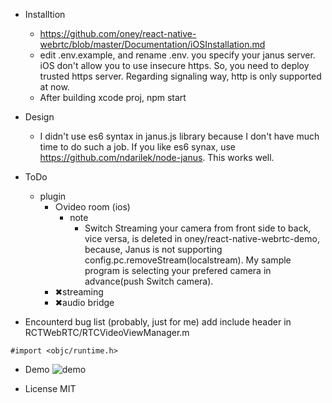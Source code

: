- Installtion
    - https://github.com/oney/react-native-webrtc/blob/master/Documentation/iOSInstallation.md
    - edit .env.example, and rename .env. you specify your janus server. iOS don't allow you to use insecure https. So, you need to deploy trusted https server. Regarding signaling way, http is only supported at now.
    - After building xcode proj, npm start

- Design
    - I didn't use es6 syntax in janus.js library because I don't have much time to do such a job. If you like es6 synax, use https://github.com/ndarilek/node-janus. This works well.
- ToDo
    - plugin
        - ○video room (ios)
            - note
                - Switch Streaming your camera from front side to back, vice versa, is deleted in oney/react-native-webrtc-demo, because, Janus is not supporting config.pc.removeStream(localstream). My sample program is selecting your prefered camera in advance(push Switch camera).
        - ✖︎streaming
        - ✖︎audio bridge

- Encounterd bug list (probably, just for me)
add include header in RCTWebRTC/RTCVideoViewManager.m
```
#import <objc/runtime.h>
```
- Demo
![demo](https://github.com/atyenoria/react-native-webrtc-janus-gateway/blob/master/demo.jpg "demo")

- License MIT